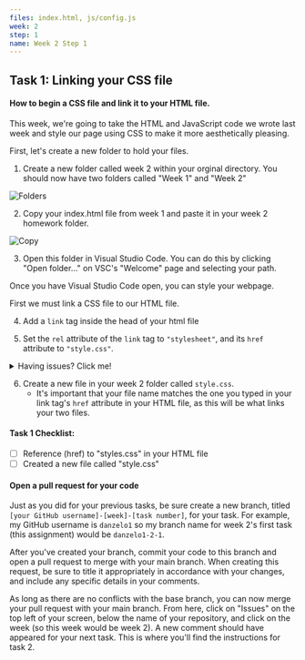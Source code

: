 ```yaml
---
files: index.html, js/config.js
week: 2
step: 1
name: Week 2 Step 1
---
```


## Task 1: Linking your CSS file

#### How to begin a CSS file and link it to your HTML file.

This week, we're going to take the HTML and JavaScript code we wrote last week and style our page using CSS to make it more aesthetically pleasing.

First, let's create a new folder to hold your files.  

1. Create a new folder called week 2 within your orginal directory. You should now have two folders called "Week 1" and "Week 2"

![Folders](https://i.gyazo.com/65456175a2f8c6c419a9ed354439c77f.png)

2. Copy your index.html file from week 1 and paste it in your week 2 homework folder.

![Copy](https://i.gyazo.com/b2fa8ced536088a0ce51ffb0a9fc6409.gif)

3. Open this folder in Visual Studio Code.  You can do this by clicking "Open folder..." on VSC's "Welcome" page and selecting your path.

Once you have Visual Studio Code open, you can style your webpage.

First we must link a CSS file to our HTML file.  

4. Add a `link` tag inside the head of your html file

5. Set the `rel` attribute of the `link` tag to `"stylesheet"`, and its `href` attribute to `"style.css"`.

 <details><summary>Having issues? Click me!</summary>
<p>


```html
<link rel="stylesheet" href="styles.css"
```

</p>
</details>

6. Create a new file in your week 2 folder called `style.css`. 
   - It's important that your file name matches the one you typed in your link tag's `href` attribute in your HTML file, as this will be what links your two files.

#### Task 1 Checklist:
- [ ] Reference (href) to "styles.css" in your HTML file
- [ ] Created a new file called "style.css"

#### Open a pull request for your code

Just as you did for your previous tasks, be sure create a new branch, titled `[your GitHub username]-[week]-[task number]`, for your task.  For example, my GitHub username is `danzelo1` so my branch name for week 2's first task (this assignment) would be `danzelo1-2-1`.

After you've created your branch, commit your code to this branch and open a pull request to merge with your main branch.  When creating this request, be sure to title it appropriately in accordance with your changes, and include any specific details in your comments.

As long as there are no conflicts with the base branch, you can now merge your pull request with your main branch. From here, click on "Issues" on the top left of your screen, below the name of your repository, and click on the week (so this week would be week 2). A new comment should have appeared for your next task. This is where you'll find the instructions for task 2.

